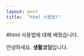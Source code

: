 ```yaml
---
layout: post
title:  "html 사용법!"
---
```



#html 사용법에 대해 배웠습니다.
<html>
<head>
	<meta charset="utf-8" />
</head>
<body>
	안녕하세요. <strong>생활코딩</strong>입니다.
</body>
</html>
